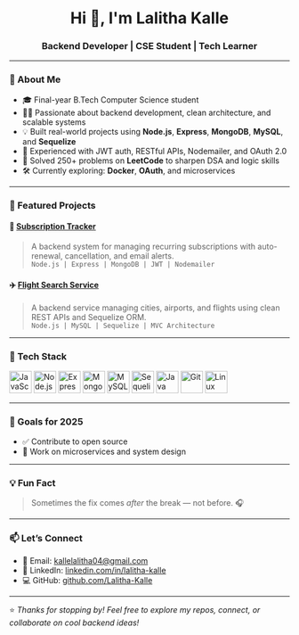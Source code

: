 <h1 align="center">Hi 👋, I'm Lalitha Kalle</h1>
<h3 align="center">Backend Developer | CSE Student | Tech Learner</h3>

---

### 🚀 About Me

- 🎓 Final-year B.Tech Computer Science student
- 🧑‍💻 Passionate about backend development, clean architecture, and scalable systems  
- 💡 Built real-world projects using **Node.js**, **Express**, **MongoDB**, **MySQL**, and **Sequelize**  
- 🔐 Experienced with JWT auth, RESTful APIs, Nodemailer, and OAuth 2.0 
- 🧠 Solved 250+ problems on **LeetCode** to sharpen DSA and logic skills  
- 🛠️ Currently exploring: **Docker**, **OAuth**, and microservices  

---

### 🌟 Featured Projects

#### 🔄 [Subscription Tracker](https://github.com/Lalitha-Kalle/Subscription-tracker)
> A backend system for managing recurring subscriptions with auto-renewal, cancellation, and email alerts.  
`Node.js | Express | MongoDB | JWT | Nodemailer`

#### ✈️ [Flight Search Service](https://github.com/Lalitha-Kalle/FlightsSearchService)
> A backend service managing cities, airports, and flights using clean REST APIs and Sequelize ORM.  
`Node.js | MySQL | Sequelize | MVC Architecture`

---

### 🧰 Tech Stack

<p align="left">
  <img src="https://cdn.jsdelivr.net/gh/devicons/devicon/icons/javascript/javascript-original.svg" width="40" height="40" alt="JavaScript"/>
  <img src="https://cdn.jsdelivr.net/gh/devicons/devicon/icons/nodejs/nodejs-original.svg" width="40" height="40" alt="Node.js"/>
  <img src="https://cdn.jsdelivr.net/gh/devicons/devicon/icons/express/express-original.svg" width="40" height="40" alt="Express"/>
  <img src="https://cdn.jsdelivr.net/gh/devicons/devicon/icons/mongodb/mongodb-original.svg" width="40" height="40" alt="MongoDB"/>
  <img src="https://cdn.jsdelivr.net/gh/devicons/devicon/icons/mysql/mysql-original.svg" width="40" height="40" alt="MySQL"/>
  <img src="https://cdn.jsdelivr.net/gh/devicons/devicon/icons/sequelize/sequelize-original.svg" width="40" height="40" alt="Sequelize"/>
  <img src="https://cdn.jsdelivr.net/gh/devicons/devicon/icons/java/java-original.svg" width="40" height="40" alt="Java"/>
  <img src="https://cdn.jsdelivr.net/gh/devicons/devicon/icons/git/git-original.svg" width="40" height="40" alt="Git"/>
  <img src="https://cdn.jsdelivr.net/gh/devicons/devicon/icons/linux/linux-original.svg" width="40" height="40" alt="Linux"/>
</p>

---

### 🎯 Goals for 2025
- ✅ Contribute to open source
- 🧪 Work on microservices and system design

---

### 💡 Fun Fact

> Sometimes the fix comes *after* the break — not before. 🎧

---

### 📫 Let’s Connect

- 📧 Email: kallelalitha04@gmail.com  
- 💼 LinkedIn: [linkedin.com/in/lalitha-kalle](https://linkedin.com/in/lalitha-kalle)  
- 💻 GitHub: [github.com/Lalitha-Kalle](https://github.com/Lalitha-Kalle)

---

⭐ *Thanks for stopping by! Feel free to explore my repos, connect, or collaborate on cool backend ideas!*
